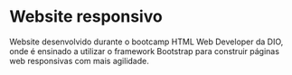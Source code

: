 # Website responsivo

Website desenvolvido durante o bootcamp HTML Web Developer da DIO, onde é ensinado a utilizar o framework Bootstrap para construir páginas web responsivas com mais agilidade.